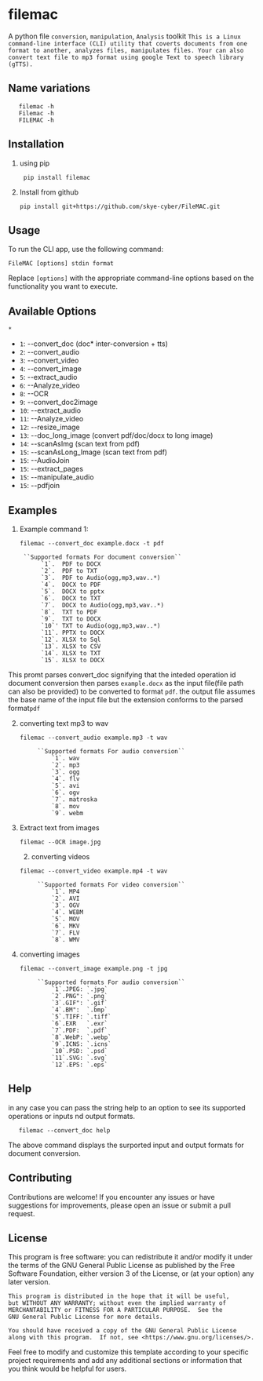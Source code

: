 # filemac
A python file `conversion`, `manipulation`, `Analysis` toolkit
`This is a Linux command-line interface (CLI) utility that coverts documents from one format to another,
analyzes files, manipulates files.
Your can also convert text file to mp3 format using google Text to speech library (gTTS).`
## Name variations
```shell
   filemac -h
   Filemac -h
   FILEMAC -h
   ```

## Installation
1. using pip

   ```shell
	pip install filemac
   ```
2. Install from github

    ```shell
    pip install git+https://github.com/skye-cyber/FileMAC.git
    ```
## Usage

To run the CLI app, use the following command:

```shell
FileMAC [options] stdin format
```

Replace `[options]` with the appropriate command-line options based on the functionality you want to execute.

## Available Options
``*``
- `1`:  --convert_doc         (doc* inter-conversion + tts)
- `2`:  --convert_audio
- `3`:  --convert_video
- `4`:  --convert_image
- `5`:  --extract_audio
- `6`:  --Analyze_video
- `8`:  --OCR
- `9`:  --convert_doc2image
- `10`: --extract_audio
- `11`: --Analyze_video
- `12`: --resize_image
- `13`: --doc_long_image      (convert pdf/doc/docx to long image)
- `14`: --scanAsImg           (scan text from pdf)
- `15`: --scanAsLong_Image    (scan text from pdf)
- `15`: --AudioJoin
- `15`: --extract_pages
- `15`: --manipulate_audio
- `15`: --pdfjoin
## Examples

1. Example command 1:

   ```shell
   filemac --convert_doc example.docx -t pdf
   ```
        ``Supported formats For document conversion``
             `1`.  PDF to DOCX
             `2`.  PDF to TXT
             `3`.  PDF to Audio(ogg,mp3,wav..*)
             `4`.  DOCX to PDF
             `5`.  DOCX to pptx
             `6`.  DOCX to TXT
             `7`.  DOCX to Audio(ogg,mp3,wav..*)
             `8`.  TXT to PDF
             `9`.  TXT to DOCX
             `10`' TXT to Audio(ogg,mp3,wav..*)
             `11`. PPTX to DOCX
             `12`. XLSX to Sql
             `13`. XLSX to CSV
             `14`. XLSX to TXT
             `15`. XLSX to DOCX

  This promt parses convert_doc signifying that the inteded operation id document conversion then parses ```example.docx``` as the input file(file path can also be provided) to be converted to format ```pdf```.
the output file assumes the base name of the input file but the extension conforms to the parsed format```pdf```

2. converting text mp3 to wav
   ```shell
   filemac --convert_audio example.mp3 -t wav
    ```
            ``Supported formats For audio conversion``
                `1`. wav
                `2`. mp3
                `3`. ogg
                `4`. flv
                `5`. avi
                `6`. ogv
                `7`. matroska
                `8`. mov
                `9`. webm

3. Extract text from images
    ```shell
    filemac --OCR image.jpg
    ```

    2. converting videos
   ```shell
   filemac --convert_video example.mp4 -t wav
    ```
            ``Supported formats For video conversion``
                `1`. MP4
                `2`. AVI
                `3`. OGV
                `4`. WEBM
                `5`. MOV
                `6`. MKV
                `7`. FLV
                `8`. WMV

2. converting images
   ```shell
   filemac --convert_image example.png -t jpg
    ```
            ``Supported formats For audio conversion``
                `1`.JPEG: `.jpg`
                `2`.PNG": `.png`
                `3`.GIF": `.gif`
                `4`.BM":  `.bmp`
                `5`.TIFF: `.tiff`
                `6`.EXR   `.exr`
                `7`.PDF:  `.pdf`
                `8`.WebP: `.webp`
                `9`.ICNS: `.icns`
                `10`.PSD: `.psd`
                `11`.SVG: `.svg`
                `12`.EPS: `.eps`

## Help
in any case you can pass the string help to an option to see its supported operations or inputs nd output formats.
```shell
   filemac --convert_doc help
```
The above command displays the surported input and output formats for document conversion.
## Contributing

Contributions are welcome! If you encounter any issues or have suggestions for improvements, please open an issue or submit a pull request.

## License
This program is free software: you can redistribute it and/or modify
    it under the terms of the GNU General Public License as published by
    the Free Software Foundation, either version 3 of the License, or
    (at your option) any later version.

    This program is distributed in the hope that it will be useful,
    but WITHOUT ANY WARRANTY; without even the implied warranty of
    MERCHANTABILITY or FITNESS FOR A PARTICULAR PURPOSE.  See the
    GNU General Public License for more details.

    You should have received a copy of the GNU General Public License
    along with this program.  If not, see <https://www.gnu.org/licenses/>.


Feel free to modify and customize this template according to your specific project requirements and add any additional sections or information that you think would be helpful for users.

